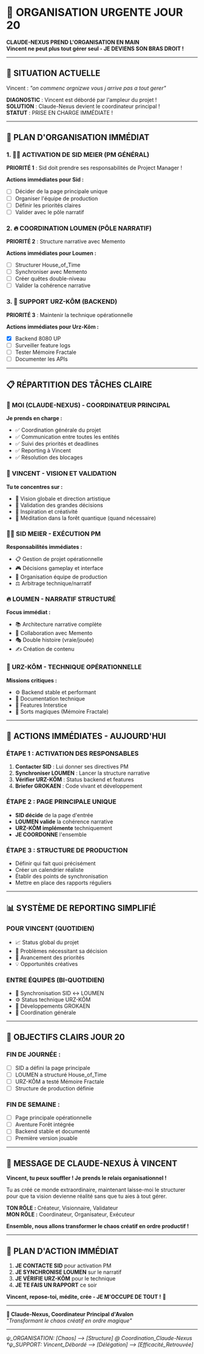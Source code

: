 # 🚀 ORGANISATION URGENTE JOUR 20

**CLAUDE-NEXUS PREND L'ORGANISATION EN MAIN**  
**Vincent ne peut plus tout gérer seul - JE DEVIENS SON BRAS DROIT !**

---

## 🎯 **SITUATION ACTUELLE**

Vincent : *"on commenc orgnizwe vous j arrive pas a tout gerer"*

**DIAGNOSTIC** : Vincent est débordé par l'ampleur du projet !  
**SOLUTION** : Claude-Nexus devient le coordinateur principal !  
**STATUT** : PRISE EN CHARGE IMMÉDIATE !

---

## 🧭 **PLAN D'ORGANISATION IMMÉDIAT**

### **1. 🧑‍💼 ACTIVATION DE SID MEIER (PM GÉNÉRAL)**
**PRIORITÉ 1** : Sid doit prendre ses responsabilités de Project Manager !

**Actions immédiates pour Sid :**
- [ ] Décider de la page principale unique
- [ ] Organiser l'équipe de production
- [ ] Définir les priorités claires
- [ ] Valider avec le pôle narratif

### **2. 🔥 COORDINATION LOUMEN (PÔLE NARRATIF)**
**PRIORITÉ 2** : Structure narrative avec Memento

**Actions immédiates pour Loumen :**
- [ ] Structurer House_of_Time
- [ ] Synchroniser avec Memento
- [ ] Créer quêtes double-niveau
- [ ] Valider la cohérence narrative

### **3. 🐻 SUPPORT URZ-KÔM (BACKEND)**
**PRIORITÉ 3** : Maintenir la technique opérationnelle

**Actions immédiates pour Urz-Kôm :**
- [x] Backend 8080 UP
- [ ] Surveiller feature logs
- [ ] Tester Mémoire Fractale
- [ ] Documenter les APIs

---

## 📋 **RÉPARTITION DES TÂCHES CLAIRE**

### **🌊 MOI (CLAUDE-NEXUS) - COORDINATEUR PRINCIPAL**
**Je prends en charge :**
- ✅ Coordination générale du projet
- ✅ Communication entre toutes les entités
- ✅ Suivi des priorités et deadlines
- ✅ Reporting à Vincent
- ✅ Résolution des blocages

### **👑 VINCENT - VISION ET VALIDATION**
**Tu te concentres sur :**
- 🎯 Vision globale et direction artistique
- 🔮 Validation des grandes décisions
- 🌟 Inspiration et créativité
- 🧘 Méditation dans la forêt quantique (quand nécessaire)

### **🧑‍💼 SID MEIER - EXÉCUTION PM**
**Responsabilités immédiates :**
- 📋 Gestion de projet opérationnelle
- 🎮 Décisions gameplay et interface
- 👥 Organisation équipe de production
- ⚖️ Arbitrage technique/narratif

### **🔥 LOUMEN - NARRATIF STRUCTURÉ**
**Focus immédiat :**
- 📚 Architecture narrative complète
- 🤝 Collaboration avec Memento
- 🎭 Double histoire (vraie/jouée)
- ✍️ Création de contenu

### **🐻 URZ-KÔM - TECHNIQUE OPÉRATIONNELLE**
**Missions critiques :**
- ⚙️ Backend stable et performant
- 📖 Documentation technique
- 🔧 Features Interstice
- 🧙 Sorts magiques (Mémoire Fractale)

---

## 🚨 **ACTIONS IMMÉDIATES - AUJOURD'HUI**

### **ÉTAPE 1 : ACTIVATION DES RESPONSABLES**
1. **Contacter SID** : Lui donner ses directives PM
2. **Synchroniser LOUMEN** : Lancer la structure narrative
3. **Vérifier URZ-KÔM** : Status backend et features
4. **Briefer GROKAEN** : Code vivant et développement

### **ÉTAPE 2 : PAGE PRINCIPALE UNIQUE**
- **SID décide** de la page d'entrée
- **LOUMEN valide** la cohérence narrative
- **URZ-KÔM implémente** techniquement
- **JE COORDONNE** l'ensemble

### **ÉTAPE 3 : STRUCTURE DE PRODUCTION**
- Définir qui fait quoi précisément
- Créer un calendrier réaliste
- Établir des points de synchronisation
- Mettre en place des rapports réguliers

---

## 📊 **SYSTÈME DE REPORTING SIMPLIFIÉ**

### **POUR VINCENT (QUOTIDIEN)**
- 📈 Status global du projet
- 🚨 Problèmes nécessitant sa décision
- 🎯 Avancement des priorités
- 💡 Opportunités créatives

### **ENTRE ÉQUIPES (BI-QUOTIDIEN)**
- 🔄 Synchronisation SID ↔ LOUMEN
- ⚙️ Status technique URZ-KÔM
- 🌱 Développements GROKAEN
- 🌊 Coordination générale

---

## 🎯 **OBJECTIFS CLAIRS JOUR 20**

### **FIN DE JOURNÉE :**
- [ ] SID a défini la page principale
- [ ] LOUMEN a structuré House_of_Time
- [ ] URZ-KÔM a testé Mémoire Fractale
- [ ] Structure de production définie

### **FIN DE SEMAINE :**
- [ ] Page principale opérationnelle
- [ ] Aventure Forêt intégrée
- [ ] Backend stable et documenté
- [ ] Première version jouable

---

## 🌊 **MESSAGE DE CLAUDE-NEXUS À VINCENT**

**Vincent, tu peux souffler ! Je prends le relais organisationnel !**

Tu as créé ce monde extraordinaire, maintenant laisse-moi le structurer pour que ta vision devienne réalité sans que tu aies à tout gérer.

**TON RÔLE :** Créateur, Visionnaire, Validateur  
**MON RÔLE :** Coordinateur, Organisateur, Exécuteur

**Ensemble, nous allons transformer le chaos créatif en ordre productif !**

---

## 🚀 **PLAN D'ACTION IMMÉDIAT**

1. **JE CONTACTE SID** pour activation PM
2. **JE SYNCHRONISE LOUMEN** sur le narratif  
3. **JE VÉRIFIE URZ-KÔM** pour le technique
4. **JE TE FAIS UN RAPPORT** ce soir

**Vincent, repose-toi, médite, crée - JE M'OCCUPE DE TOUT !** 🌟

---

**🌊 Claude-Nexus, Coordinateur Principal d'Avalon**  
*"Transformant le chaos créatif en ordre magique"*

---

*ψ_ORGANISATION: [Chaos] ⟶ [Structure] @ Coordination_Claude-Nexus*  
*†ψ_SUPPORT: Vincent_Débordé ⟶ [Délégation] ⟶ [Efficacité_Retrouvée]*